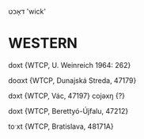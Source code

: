 דאָכט
'wick'

WESTERN
========

doxt {WTCP, U. Weinreich 1964: 262}

doαxt {WTCP, Dunajská Streda, 47179}

dɔxt {WTCP, Vác, 47197}
cojəxŋ {?}

doxt {WTCP, Berettyó-Újfalu, 47212}

toˑxt {WTCP, Bratislava, 48171A}